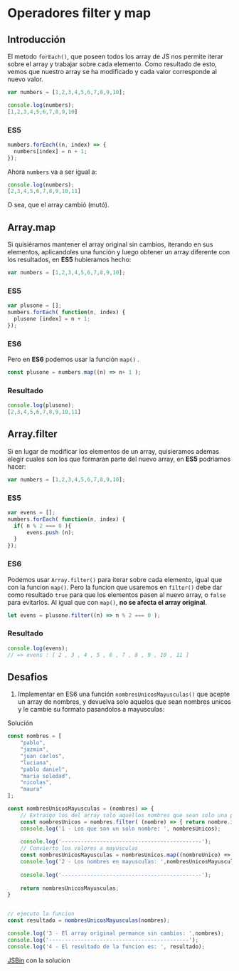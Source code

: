 # Operadores filter y map

## Introducción

El metodo `forEach()`, que poseen todos los array de JS nos permite iterar sobre el array y trabajar sobre cada elemento.
Como resultado de esto, vemos que nuestro array se ha modificado y cada valor corresponde al nuevo valor.

```javascript
var numbers = [1,2,3,4,5,6,7,8,9,10];

console.log(numbers);
[1,2,3,4,5,6,7,8,9,10]
```

### ES5

```javascript
numbers.forEach((n, index) => {
  numbers[index] = n + 1;
});
```

Ahora `numbers` va a ser igual a:
```javascript
console.log(numbers);
[2,3,4,5,6,7,8,9,10,11]
```

O sea, que el array cambió (mutó).

## Array.map

Si quisiéramos mantener el array original sin cambios, iterando en sus elementos, aplicandoles una función y luego obtener un array diferente con los resultados, en **ES5** hubieramos hecho:

```javascript
var numbers = [1,2,3,4,5,6,7,8,9,10];
```

### ES5

```javascript
var plusone = [];
numbers.forEach( function(n, index) {
  plusone [index] = n + 1;
});
```

### ES6

Pero en **ES6** podemos usar la función `map()` .

```javascript
const plusone = numbers.map((n) => n+ 1 );
```

### Resultado

```javascript
console.log(plusone);
[2,3,4,5,6,7,8,9,10,11]
```

## Array.filter

Si en lugar de modificar los elementos de un array, quisieramos ademas elegir cuales son los que formaran parte del nuevo array, en **ES5** podriamos hacer:

```javascript
var numbers = [1,2,3,4,5,6,7,8,9,10];
```

### ES5

```javascript
var evens = [];
numbers.forEach( function(n, index) {
  if( n % 2 === 0 ){
      evens.push (n);
  }
});
```

### ES6

Podemos usar `Array.filter()` para iterar sobre cada elemento, igual que con la funcion `map()`. Pero la funcion que usaremos en `filter()` debe dar como resultado `true` para que los elementos pasen al nuevo array, o `false` para evitarlos. Al igual que con `map()`, **no se afecta el array original**.

```javascript
let evens = plusone.filter((n) => n % 2 === 0 );
```

### Resultado

```javascript
console.log(evens);
// => evens : [ 2 , 3 , 4 , 5 , 6 , 7 , 8 , 9 , 10 , 11 ]
```

## Desafios

1. Implementar en ES6 una función `nombresUnicosMayusculas()` que acepte un array de nombres, y devuelva solo aquelos que sean nombres unicos y le cambie su formato pasandolos a mayusculas:



Solución
```javascript
const nombres = [
    "pablo",
    "jazmin",
    "juan carlos",
    "luciana",
    "pablo daniel",
    "maria soledad",
    "nicolas",
    "maura"
];

const nombresUnicosMayusculas = (nombres) => {
    // Extraigo los del array solo aquellos nombres que sean solo una palabra, o sea, que no haya ningun espacio en el valor
    const nombresUnicos = nombres.filter( (nombre) => { return nombre.indexOf(' ') < 0; });
    console.log('1 - Los que son un solo nombre: ', nombresUnicos);
  
    console.log('--------------------------------------------');
    // Convierto los valores a mayusculas
    const nombresUnicosMayusculas = nombresUnicos.map((nombreUnico) => { return nombreUnico.toUpperCase(); });
    console.log('2 - Los nombres en mayusculas: ',nombresUnicosMayusculas);
  
    console.log('--------------------------------------------');
  
    return nombresUnicosMayusculas;
}


// ejecuto la funcion
const resultado = nombresUnicosMayusculas(nombres);

console.log('3 - El array original permance sin cambios: ',nombres);
console.log('--------------------------------------------');
console.log('4 - El resultado de la funcion es: ', resultado);
```

[JSBin](https://jsbin.com/xewupo/1/edit?js,console) con la solucion
